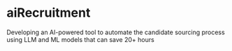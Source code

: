 # aiRecruitment
Developing an AI-powered tool to automate the candidate sourcing process using LLM and ML models that can save 20+ hours
